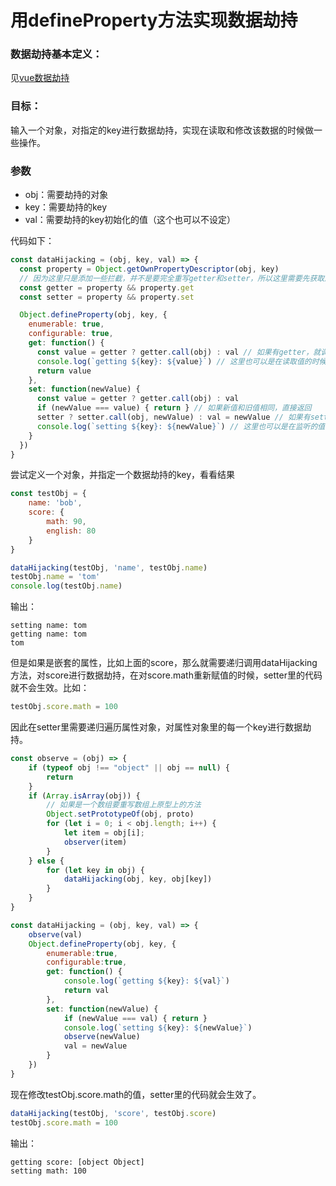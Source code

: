 # 用defineProperty方法实现数据劫持

### 数据劫持基本定义：

见[vue数据劫持](../../vue/基本概念/vue数据劫持.md)

### 目标：

输入一个对象，对指定的key进行数据劫持，实现在读取和修改该数据的时候做一些操作。

### 参数

 - obj：需要劫持的对象
 - key：需要劫持的key
 - val：需要劫持的key初始化的值（这个也可以不设定）

代码如下：

```javascript
const dataHijacking = (obj, key, val) => {
  const property = Object.getOwnPropertyDescriptor(obj, key)
  // 因为这里只是添加一些拦截，并不是要完全重写getter和setter，所以这里需要先获取原来的getter和setter，然后在新的getter和setter中调用原来的getter和setter
  const getter = property && property.get 
  const setter = property && property.set 

  Object.defineProperty(obj, key, {
    enumerable: true,
    configurable: true,
    get: function() {
      const value = getter ? getter.call(obj) : val // 如果有getter，就调用getter，否则直接返回值
      console.log(`getting ${key}: ${value}`) // 这里也可以是在读取值的时候做一些操作
      return value
    },
    set: function(newValue) {
      const value = getter ? getter.call(obj) : val
      if (newValue === value) { return } // 如果新值和旧值相同，直接返回
      setter ? setter.call(obj, newValue) : val = newValue // 如果有setter，就调用setter，否则直接赋值
      console.log(`setting ${key}: ${newValue}`) // 这里也可以是在监听的值改变
    }
  })
}
```

尝试定义一个对象，并指定一个数据劫持的key，看看结果

```javascript
const testObj = {
    name: 'bob',
    score: {
        math: 90,
        english: 80
    }
}

dataHijacking(testObj, 'name', testObj.name)
testObj.name = 'tom'
console.log(testObj.name)
```

输出：

```
setting name: tom
getting name: tom
tom
```

但是如果是嵌套的属性，比如上面的score，那么就需要递归调用dataHijacking方法，对score进行数据劫持，在对score.math重新赋值的时候，setter里的代码就不会生效。比如：

```javascript
testObj.score.math = 100
```

因此在setter里需要递归遍历属性对象，对属性对象里的每一个key进行数据劫持。

```javascript
const observe = (obj) => {
    if (typeof obj !== "object" || obj == null) {
        return
    }
    if (Array.isArray(obj)) {
        // 如果是一个数组要重写数组上原型上的方法 
        Object.setPrototypeOf(obj, proto)
        for (let i = 0; i < obj.length; i++) {
            let item = obj[i];
            observer(item)
        }
    } else {
        for (let key in obj) {
            dataHijacking(obj, key, obj[key])
        }
    }
}

const dataHijacking = (obj, key, val) => {
    observe(val)
    Object.defineProperty(obj, key, {
        enumerable:true,
        configurable:true,
        get: function() {
            console.log(`getting ${key}: ${val}`)
            return val
        },
        set: function(newValue) {
            if (newValue === val) { return }
            console.log(`setting ${key}: ${newValue}`)
            observe(newValue)
            val = newValue
        }
    })
}
```

现在修改testObj.score.math的值，setter里的代码就会生效了。

```javascript
dataHijacking(testObj, 'score', testObj.score)
testObj.score.math = 100
```

输出：

```
getting score: [object Object]
setting math: 100
```